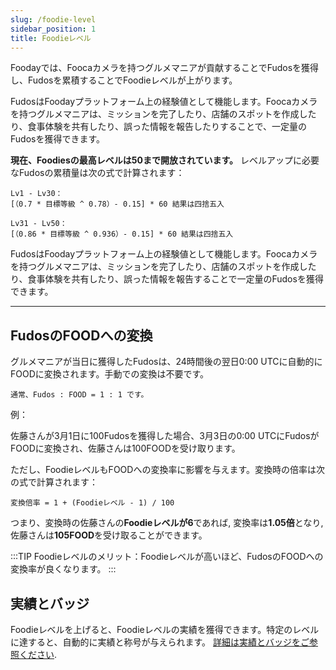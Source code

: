 ```yaml
---
slug: /foodie-level
sidebar_position: 1
title: Foodieレベル
---
```


Foodayでは、Foocaカメラを持つグルメマニアが貢献することでFudosを獲得し、Fudosを累積することでFoodieレベルが上がります。

FudosはFoodayプラットフォーム上の経験値として機能します。Foocaカメラを持つグルメマニアは、ミッションを完了したり、店舗のスポットを作成したり、食事体験を共有したり、誤った情報を報告したりすることで、一定量のFudosを獲得できます。

**現在、Foodiesの最高レベルは50まで開放されています。** レベルアップに必要なFudosの累積量は次の式で計算されます：

```
Lv1 - Lv30：
[（0.7 * 目標等級 ^ 0.78）- 0.15] * 60 結果は四捨五入

Lv31 - Lv50：
[（0.86 * 目標等級 ^ 0.936）- 0.15] * 60 結果は四捨五入
```

FudosはFoodayプラットフォーム上の経験値として機能します。Foocaカメラを持つグルメマニアは、ミッションを完了したり、店舗のスポットを作成したり、食事体験を共有したり、誤った情報を報告することで一定量のFudosを獲得できます。

***

## FudosのFOODへの変換

グルメマニアが当日に獲得したFudosは、24時間後の翌日0:00 UTCに自動的にFOODに変換されます。手動での変換は不要です。

```
通常、Fudos : FOOD = 1 : 1 です。
```
 

例：  

佐藤さんが3月1日に100Fudosを獲得した場合、3月3日の0:00 UTCにFudosがFOODに変換され、佐藤さんは100FOODを受け取ります。

ただし、FoodieレベルもFOODへの変換率に影響を与えます。変換時の倍率は次の式で計算されます：

```
変換倍率 = 1 + (Foodieレベル - 1) / 100
```

つまり、変換時の佐藤さんの**Foodieレベルが6**であれば, 変換率は**1.05倍**となり, 佐藤さんは**105FOOD**を受け取ることができます。

:::TIP
Foodieレベルのメリット：Foodieレベルが高いほど、FudosのFOODへの変換率が良くなります。
:::

## 実績とバッジ

Foodieレベルを上げると、Foodieレベルの実績を獲得できます。特定のレベルに達すると、自動的に実績と称号が与えられます。 [詳細は実績とバッジをご参照ください](/achievement-and-badge-system).
